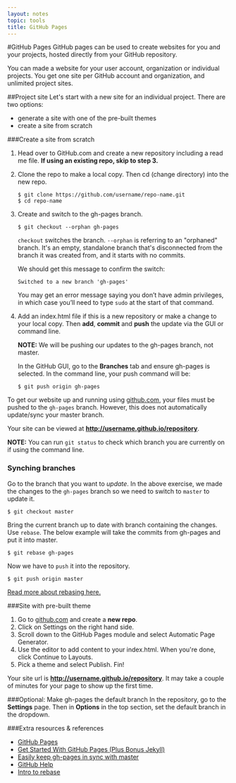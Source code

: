 ```yaml
---
layout: notes
topic: tools
title: GitHub Pages
---
```


#GitHub Pages
GitHub pages can be used to create websites for you and your projects, hosted directly from your GitHub repository.

You can made a website for your user account, organization or individual projects. You get one site per GitHub account and organization, and unlimited project sites.

##Project site
Let's start with a new site for an individual project. There are two options:

* generate a site with one of the pre-built themes
* create a site from scratch

###Create a site from scratch

1. Head over to GitHub.com and create a new repository including a read me file. **If using an existing repo, skip to step 3.**
1. Clone the repo to make a local copy. Then cd (change directory) into the new repo. 

	```
	$ git clone https://github.com/username/repo-name.git
	$ cd repo-name
	```

1. Create and switch to the gh-pages branch.

	```
	$ git checkout --orphan gh-pages
	```
	`checkout` switches the branch. `--orphan` is referring to an "orphaned" branch.  It's an empty, standalone branch that's disconnected from the branch it was created from, and it starts with no commits. 

	We should get this message to confirm the switch:
	
	```
	Switched to a new branch 'gh-pages'
	```

	You may get an error message saying you don’t have admin privileges, in which case you’ll need to type `sudo` at the start of that command.

1. Add an index.html file if this is a new repository or make a change to your local copy. Then **add**, **commit** and **push** the update via the GUI or command line.

	**NOTE:** We will be pushing our updates to the gh-pages branch, not master.

	In the GitHub GUI, go to the **Branches** tab and ensure gh-pages is selected. In the command line, your push command will be:

	```
	$ git push origin gh-pages
	```

To get our website up and running using [github.com](http://github.com), your files must be pushed to the `gh-pages` branch. However, this does not automatically update/sync your master branch.

Your site can be viewed at **http://username.github.io/repository**.

**NOTE:** You can run `git status` to check which branch you are currently on if using the command line.

### Synching branches

Go to the branch that you want to *update*. In the above exercise, we made the changes to the `gh-pages` branch so we need to switch to `master` to update it.

	$ git checkout master

Bring the current branch up to date with branch containing the changes. Use `rebase`. The below example will take the commits from gh-pages and put it into master.

	$ git rebase gh-pages

Now we have to `push` it into the repository.

	$ git push origin master
		
[Read more about rebasing here.](http://gitready.com/intermediate/2009/01/31/intro-to-rebase.html)


###Site with pre-built theme
1. Go to [github.com](http://github.com) and create a **new repo**.
2. Click on Settings on the right hand side.
3. Scroll down to the GitHub Pages module and select Automatic Page Generator.
4. Use the editor to add content to your index.html. When you're done, click Continue to Layouts.
5. Pick a theme and select Publish. Fin!

Your site url is **http://username.github.io/repository**. It may take a couple of minutes for your page to show up the first time.

###Optional: Make gh-pages the default branch
In the repository, go to the **Settings** page. Then in **Options** in the top section, set the default branch in the dropdown.

###Extra resources & references

* [GitHub Pages](https://pages.github.com/)  
* [Get Started With GitHub Pages (Plus Bonus Jekyll)](http://24ways.org/2013/get-started-with-github-pages/)
* [Easily keep gh-pages in sync with master](http://lea.verou.me/2011/10/easily-keep-gh-pages-in-sync-with-master/)
* [GitHub Help](https://help.github.com/)
* [Intro to rebase](http://gitready.com/intermediate/2009/01/31/intro-to-rebase.html)
